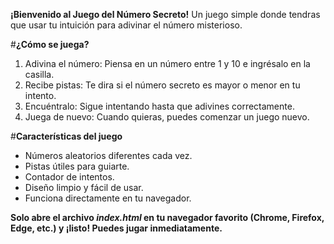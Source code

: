 **¡Bienvenido al Juego del Número Secreto!** Un juego simple donde tendras que usar tu intuición para adivinar el número misterioso.

#__¿Cómo se juega?__

1. Adivina el número: Piensa en un número entre 1 y 10 e ingrésalo en la casilla.
2. Recibe pistas: Te dira si el número secreto es mayor o menor en tu intento.
3. Encuéntralo: Sigue intentando hasta que adivines correctamente.
4. Juega de nuevo: Cuando quieras, puedes comenzar un juego nuevo.

#__Características del juego__

- Números aleatorios diferentes cada vez.
- Pistas útiles para guiarte.
- Contador de intentos.
- Diseño limpio y fácil de usar.
- Funciona directamente en tu navegador.

**Solo abre el archivo *index.html* en tu navegador favorito (Chrome, Firefox, Edge, etc.) y ¡listo! Puedes jugar inmediatamente.**
